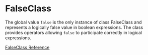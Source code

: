 # FalseClass

The global value `false` is the only instance of class FalseClass and
represents a logically false value in boolean expressions. The class provides
operators allowing `false` to participate correctly in logical expressions.

[FalseClass Reference](https://ruby-doc.org/core-2.7.0/FalseClass.html)